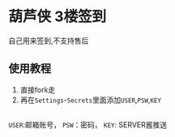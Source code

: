 # 葫芦侠 3楼签到 
自己用来签到,不支持售后

##

## 使用教程

1. 直接fork走
2. 再在`Settings`-`Secrets`里面添加`USER`,`PSW`,`KEY`

##
`USER`:邮箱账号，
`PSW`：密码，
`KEY`: SERVER酱推送
